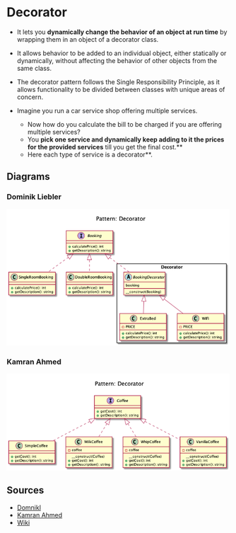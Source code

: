 # Decorator

+ It lets you **dynamically change the behavior of an object at run time** by wrapping them in an object of a decorator class.

+ It allows behavior to be added to an individual object, either statically or dynamically,  without affecting the behavior of other objects from the same class.

+ The decorator pattern follows the Single Responsibility Principle, as it allows functionality to be divided between classes with unique areas of concern.

+ Imagine you run a car service shop offering multiple services. 
	+ Now how do you calculate the bill to be charged if you are offering multiple services? 
	+ You **pick one service and dynamically keep adding to it the prices for the provided services** till you get the final cost.**
	+ Here each type of service is a decorator**.

<!-- 
## Recipe
+ Create a class 
--> 

## Diagrams
### Dominik Liebler
![](domnikl/diagram.png)

### Kamran Ahmed
![](kamran-ahmed/diagram.png)


## Sources
+ [Domnikl](https://github.com/domnikl/DesignPatternsPHP)
+ [Kamran Ahmed](https://github.com/kamranahmedse/design-patterns-for-humans)
+ [Wiki](http://en.wikipedia.org/wiki/Facade_pattern)